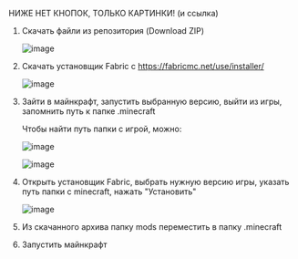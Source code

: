 НИЖЕ НЕТ КНОПОК, ТОЛЬКО КАРТИНКИ! (и ссылка)

1. Скачать файли из репозитория (Download ZIP)

    ![image](https://user-images.githubusercontent.com/103368069/162759851-6affee04-bd1b-4642-a0cb-c169cdf92251.png)

2. Скачать установщик Fabric с https://fabricmc.net/use/installer/

    ![image](https://user-images.githubusercontent.com/103368069/162753486-a9e0f27b-90c7-4a48-b4df-d011159031ad.png)

3. Зайти в майнкрафт, запустить выбранную версию, выйти из игры, запомнить путь к папке .minecraft

    Чтобы найти путь папки с игрой, можно:
    
    ![image](https://user-images.githubusercontent.com/103368069/162764371-9be29292-f101-4d08-8992-b04fe76441e0.png)

    ![image](https://user-images.githubusercontent.com/103368069/162761754-e2a75d5d-4adc-4688-bcac-c0877b00faac.png)

5. Открыть установщик Fabric, выбрать нужную версию игры, указать путь папки с minecraft, нажать "Установить"

    ![image](https://user-images.githubusercontent.com/103368069/162752621-6f22f618-7a38-4260-b0bc-6fe2fada6bba.png)

5. Из скачанного архива папку mods переместить в папку .minecraft
6. Запустить майнкрафт
